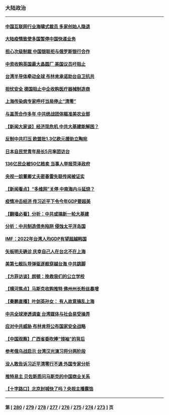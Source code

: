 ### 大陆政治
---
#### [中国互联网行业海啸式裁员 多家创始人隐退](../../pages/ncid277/n13721870.md) 
#### [大陆疫情致使多国暂停中国快递业务](../../pages/ncid277/n13721857.md) 
#### [担心次级制裁 中国银联拒与俄罗斯银行合作](../../pages/ncid277/n13721834.md) 
#### [中资收购英国最大晶圆厂 美国议员吁阻止](../../pages/ncid277/n13721835.md) 
#### [台湾半导体牵动全球 布林肯承诺助台自卫抗共](../../pages/ncid277/n13721693.md) 
#### [担忧安全 德国阻止中企收购医疗器械制造商](../../pages/ncid277/n13721809.md) 
#### [上海传染病专家呼吁当局停止“清零”](../../pages/ncid277/n13721825.md) 
#### [与盖茨合作多年 中共统战团体瞄准美农业部](../../pages/ncid277/n13721692.md) 
#### [【新闻大家谈】经济现危机 中共大基建能解困？](../../pages/ncid277/n13721784.md) 
#### [反制中共打压 欧盟批1.3亿欧元援助立陶宛](../../pages/ncid277/n13721708.md) 
#### [日本自民党青年局长5月率团访台](../../pages/ncid277/n13721655.md) 
#### [136亿民企被50亿贱卖 当事人举报菏泽政府](../../pages/ncid277/n13721636.md) 
#### [央视一姐董卿丈夫密春雷失联传闻被证实](../../pages/ncid277/n13721519.md) 
#### [【新闻看点】“多维网”关停 中南海内斗延烧？](../../pages/ncid277/n13721332.md) 
#### [疫情冲击经济 传习近平下令今年GDP要超美](../../pages/ncid277/n13721445.md) 
#### [【翻墙必看】分析：中共或搞新一轮大基建](../../pages/ncid277/n13721382.md) 
#### [分析：中共制造债务陷阱 侵蚀太平洋岛国](../../pages/ncid277/n13718976.md) 
#### [IMF：2022年台湾人均GDP有望超越韩国](../../pages/ncid277/n13721446.md) 
#### [矢板明夫确诊 庆幸自己人在台北不在上海](../../pages/ncid277/n13721392.md) 
#### [美第七舰队导弹驱逐舰穿越台海 中共跳脚](../../pages/ncid277/n13721396.md) 
#### [【方菲访谈】朗顿：挽救我们的公立学校](../../pages/ncid277/n13721322.md) 
#### [【横河焦点】马斯克收购推特 佛州州长粉丝暴增](../../pages/ncid277/n13721334.md) 
#### [【秦鹏直播】叶剑英孙女： 有人故意搞乱上海](../../pages/ncid277/n13721327.md) 
#### [中共全球渗透调查 台湾媒体与社会易受操弄](../../pages/ncid277/n13721038.md) 
#### [应对中共威胁 布林肯将公布国家安全战略](../../pages/ncid277/n13721192.md) 
#### [【中国观察】广西省委吹捧“领袖”的背后](../../pages/ncid277/n13721170.md) 
#### [参考俄乌战启示 台湾汉光演习将分两阶段](../../pages/ncid277/n13721159.md) 
#### [没人敢告诉习近平清零行不通 外国专家分析](../../pages/ncid277/n13720943.md) 
#### [推特易主 贝佐斯质问马斯克的中国商业关系](../../pages/ncid277/n13721162.md) 
#### [【十字路口】北京封城快了吗？央视主播露馅](../../pages/ncid277/n13721080.md) 

---
#### 第 [ [280](./280.md) / [279](./279.md) / [278](./278.md) / [277](./277.md) / [276](./276.md) / [275](./275.md) / [274](./274.md) / [273](./273.md) ] 页
